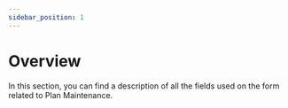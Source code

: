 ```yaml
---
sidebar_position: 1
---
```


# Overview

In this section, you can find a description of all the fields used on the form related to Plan Maintenance.
